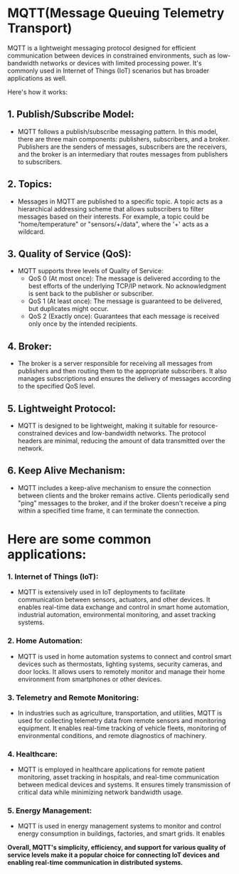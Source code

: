 # MQTT(Message Queuing Telemetry Transport)
MQTT is a lightweight messaging protocol designed for efficient communication between devices in constrained environments, such as low-bandwidth networks or devices with limited processing power. It's commonly used in Internet of Things (IoT) scenarios but has broader applications as well.

Here's how it works:

## 1. **Publish/Subscribe Model**:
- MQTT follows a publish/subscribe messaging pattern. In this model, there are three main components: publishers, subscribers, and a broker. Publishers are the senders of messages, subscribers are the receivers, and the broker is an intermediary that routes messages from publishers to subscribers.

## 2. **Topics**:
- Messages in MQTT are published to a specific topic. A topic acts as a hierarchical addressing scheme that allows subscribers to filter messages based on their interests. For example, a topic could be "home/temperature" or "sensors/+/data", where the '+' acts as a wildcard.

## 3. **Quality of Service (QoS)**:
- MQTT supports three levels of Quality of Service:
   - QoS 0 (At most once): The message is delivered according to the best efforts of the underlying TCP/IP network. No acknowledgment is sent back to the publisher or subscriber.
   - QoS 1 (At least once): The message is guaranteed to be delivered, but duplicates might occur.
   - QoS 2 (Exactly once): Guarantees that each message is received only once by the intended recipients.

## 4. **Broker**:
- The broker is a server responsible for receiving all messages from publishers and then routing them to the appropriate subscribers. It also manages subscriptions and ensures the delivery of messages according to the specified QoS level.

## 5. **Lightweight Protocol**:
- MQTT is designed to be lightweight, making it suitable for resource-constrained devices and low-bandwidth networks. The protocol headers are minimal, reducing the amount of data transmitted over the network.

## 6. **Keep Alive Mechanism**:
- MQTT includes a keep-alive mechanism to ensure the connection between clients and the broker remains active. Clients periodically send "ping" messages to the broker, and if the broker doesn't receive a ping within a specified time frame, it can terminate the connection.

# Here are some common applications:

### 1. ****Internet of Things (IoT)****:
- MQTT is extensively used in IoT deployments to facilitate communication between sensors, actuators, and other devices. It enables real-time data exchange and control in smart home automation, industrial automation, environmental monitoring, and asset tracking systems.

### 2. **Home Automation**:
- MQTT is used in home automation systems to connect and control smart devices such as thermostats, lighting systems, security cameras, and door locks. It allows users to remotely monitor and manage their home environment from smartphones or other devices.

### 3. **Telemetry and Remote Monitoring**:
- In industries such as agriculture, transportation, and utilities, MQTT is used for collecting telemetry data from remote sensors and monitoring equipment. It enables real-time tracking of vehicle fleets, monitoring of environmental conditions, and remote diagnostics of machinery.

### 4. **Healthcare**:
- MQTT is employed in healthcare applications for remote patient monitoring, asset tracking in hospitals, and real-time communication between medical devices and systems. It ensures timely transmission of critical data while minimizing network bandwidth usage.

### 5. **Energy Management**:
- MQTT is used in energy management systems to monitor and control energy consumption in buildings, factories, and smart grids. It enables

**Overall, MQTT's simplicity, efficiency, and support for various quality of service levels make it a popular choice for connecting IoT devices and enabling real-time communication in distributed systems.**
